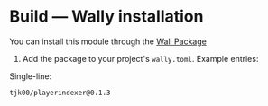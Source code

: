# Build — Wally installation

You can install this module through the [Wall Package](https://wally.run/package/hobbs04067/playerindexer)

1. Add the package to your project's `wally.toml`. Example entries:

Single-line:
```
tjk00/playerindexer@0.1.3
```